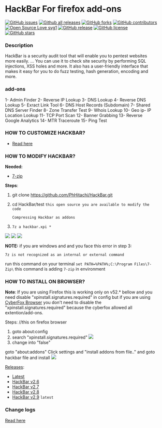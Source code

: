 
# HackBar For firefox add-ons

[![GitHub issues](https://img.shields.io/github/issues/PhHitachi/HackBar)](https://GitHub.com/PhHitachi/HackBar/issues/)
[![Github all releases](https://img.shields.io/github/downloads/Naereen/StrapDown.js/total.svg)](https://github.com/PhHitachi/HackBar/releases/)
[![GitHub forks](https://img.shields.io/github/forks/PhHitachi/HackBar)](https://GitHub.com/PhHitachi/HackBar/network/)
[![GitHub contributors](https://img.shields.io/github/contributors/Naereen/StrapDown.js.svg)](https://GitHub.com/PhHitachi/HackBar/graphs/contributors/)
[![Open Source Love svg1](https://badges.frapsoft.com/os/v1/open-source.svg?v=103)](https://github.com/PhHitachi/HackBar/tree/master/src)
[![GitHub release](https://img.shields.io/github/release/PhHitachi/HackBar)](https://github.com/PhHitachi/HackBar/releases/)
[![GitHub license](https://img.shields.io/github/license/PhHitachi/HackBar?style=flat-square)](https://github.com/PhHitachi/HackBar/blob/master/LICENSE)
[![GitHub stars](https://img.shields.io/github/stars/PhHitachi/HackBar)](https://github.com/PhHitachi/HackBar/stargazers/)


### Description

HackBar is a security audit tool that will enable you to pentest websites more easily. ... You can use it to check site security by performing SQL injections, XSS holes and more. It also has a user-friendly interface that makes it easy for you to do fuzz testing, hash generation, encoding and more.

### add-ons

1- Admin Finder
2- Reverse IP Lookup
3- DNS Lookup 
4- Reverse DNS Lookup
5- Exract Link Tool
6- DNS Host Records (Subdomain)
7- Shared DNS Server Finder 
8- Zone Transfer Test
9- Whois Lookup
10- Geo ip- IP Location Lookup
11- TCP Port Scan 
12- Banner Grabbing
13- Reverse Google Analytics
14- MTR Traceroute
15- Ping Test

### HOW TO CUSTOMIZE HACKBAR?

- [Read here](https://github.com/PhHitachi/Hackbar/blob/master/customized.md)

### HOW TO MODIFY HACKBAR?

<b>Needed:</b>
- [7-zip](https://www.7-zip.org/)

<b>Steps</b>:

 1. git clone https://github.com/PhHitachi/HackBar.git
 2. cd HackBar/test `this open source you are available to modify the code`
 
    `Compressing Hackbar as addons`
 3. `7z a hackbar.xpi *` 

![](https://i.ibb.co/rvRr6tx/269855933-5232581303447216-3203546644406668911-n.png)
![](https://i.ibb.co/5Yr6rX3/270149639-628675308174047-73138045198747101-n.png)
![](https://i.ibb.co/WyVZPhy/270028120-980522869479865-4508873930942660406-n.png)

 <b>NOTE:</b> if you are windows and and you face this error in step 3:

 `7z is not recognized as an internal or external command`

run this command on your terminal `set PATH=%PATH%;C:\Program Files\7-Zip\`
this command is adding `7-zip` in environment

### HOW TO INSTALL ON BROWSER?

<b>Note</b>: If you are using Firefox this is working only on v52.* bellow and you need disable "xpinstall.signatures.required" in config but if you are using [CyberFox Browser](https://sourceforge.net/projects/cyberfox/) you don't need to disable the "xpinstall.signatures.required" because the cyberfox allowed all extention/add-ons.
 
Steps: //this on firefox browser
1. goto about:config
2. search "xpinstall.signatures.required"
![](https://github.com/PhHitachi/Hackbar/blob/master/img/xpiinstall.png)
3. change into "false"

goto "about:addons" 
Click settings and "install addons from file.." and goto hackbar file and install 
![](https://github.com/PhHitachi/Hackbar/blob/master/img/install-from-files.png)

[Releases](https://github.com/PhHitachi/HackBar/releases/):

- [Latest](https://github.com/PhHitachi/HackBar/releases/latest)
- [HackBar v2.6](https://github.com/PhHitachi/HackBar/releases/tag/v2.6)
- [HackBar v2.7](https://github.com/PhHitachi/HackBar/releases/tag/v2.7)
- [HackBar v2.8](https://github.com/PhHitachi/HackBar/releases/tag/v2.8)
- [HackBar v2.9](https://github.com/PhHitachi/HackBar/releases/tag/v2.9) `latest`

### Change logs
[Read here](https://github.com/PhHitachi/HackBar/blob/master/ChangeLog.md)



